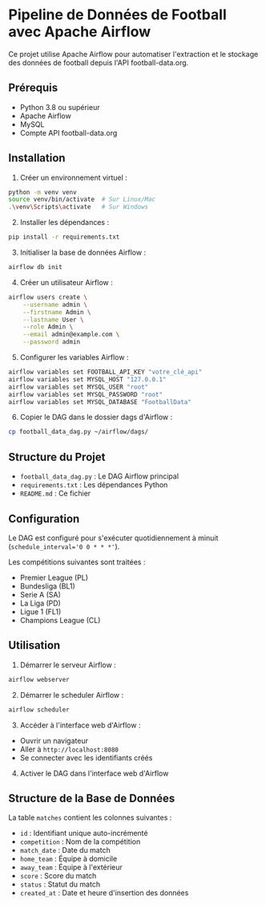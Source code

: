 # Pipeline de Données de Football avec Apache Airflow

Ce projet utilise Apache Airflow pour automatiser l'extraction et le stockage des données de football depuis l'API football-data.org.

## Prérequis

- Python 3.8 ou supérieur
- Apache Airflow
- MySQL
- Compte API football-data.org

## Installation

1. Créer un environnement virtuel :
```bash
python -m venv venv
source venv/bin/activate  # Sur Linux/Mac
.\venv\Scripts\activate   # Sur Windows
```

2. Installer les dépendances :
```bash
pip install -r requirements.txt
```

3. Initialiser la base de données Airflow :
```bash
airflow db init
```

4. Créer un utilisateur Airflow :
```bash
airflow users create \
    --username admin \
    --firstname Admin \
    --lastname User \
    --role Admin \
    --email admin@example.com \
    --password admin
```

5. Configurer les variables Airflow :
```bash
airflow variables set FOOTBALL_API_KEY "votre_clé_api"
airflow variables set MYSQL_HOST "127.0.0.1"
airflow variables set MYSQL_USER "root"
airflow variables set MYSQL_PASSWORD "root"
airflow variables set MYSQL_DATABASE "FootballData"
```

6. Copier le DAG dans le dossier dags d'Airflow :
```bash
cp football_data_dag.py ~/airflow/dags/
```

## Structure du Projet

- `football_data_dag.py` : Le DAG Airflow principal
- `requirements.txt` : Les dépendances Python
- `README.md` : Ce fichier

## Configuration

Le DAG est configuré pour s'exécuter quotidiennement à minuit (`schedule_interval='0 0 * * *'`).

Les compétitions suivantes sont traitées :
- Premier League (PL)
- Bundesliga (BL1)
- Serie A (SA)
- La Liga (PD)
- Ligue 1 (FL1)
- Champions League (CL)

## Utilisation

1. Démarrer le serveur Airflow :
```bash
airflow webserver
```

2. Démarrer le scheduler Airflow :
```bash
airflow scheduler
```

3. Accéder à l'interface web d'Airflow :
- Ouvrir un navigateur
- Aller à `http://localhost:8080`
- Se connecter avec les identifiants créés

4. Activer le DAG dans l'interface web d'Airflow

## Structure de la Base de Données

La table `matches` contient les colonnes suivantes :
- `id` : Identifiant unique auto-incrémenté
- `competition` : Nom de la compétition
- `match_date` : Date du match
- `home_team` : Équipe à domicile
- `away_team` : Équipe à l'extérieur
- `score` : Score du match
- `status` : Statut du match
- `created_at` : Date et heure d'insertion des données